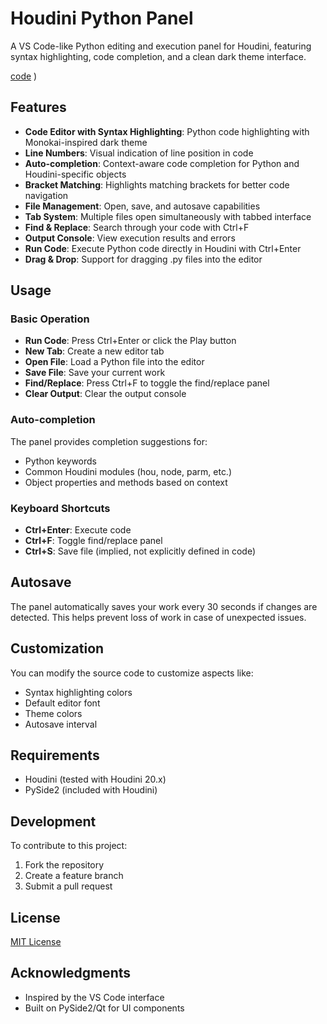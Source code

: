 # Houdini Python Panel

A VS Code-like Python editing and execution panel for Houdini, featuring syntax highlighting, code completion, and a clean dark theme interface.

[code](https://github.com/user-attachments/assets/90b7f907-da37-4e7b-95d4-0e953a7b7323)
)




## Features

- **Code Editor with Syntax Highlighting**: Python code highlighting with Monokai-inspired dark theme
- **Line Numbers**: Visual indication of line position in code
- **Auto-completion**: Context-aware code completion for Python and Houdini-specific objects
- **Bracket Matching**: Highlights matching brackets for better code navigation
- **File Management**: Open, save, and autosave capabilities
- **Tab System**: Multiple files open simultaneously with tabbed interface
- **Find & Replace**: Search through your code with Ctrl+F
- **Output Console**: View execution results and errors
- **Run Code**: Execute Python code directly in Houdini with Ctrl+Enter
- **Drag & Drop**: Support for dragging .py files into the editor

## Usage

### Basic Operation

- **Run Code**: Press Ctrl+Enter or click the Play button
- **New Tab**: Create a new editor tab
- **Open File**: Load a Python file into the editor
- **Save File**: Save your current work
- **Find/Replace**: Press Ctrl+F to toggle the find/replace panel
- **Clear Output**: Clear the output console

### Auto-completion

The panel provides completion suggestions for:
- Python keywords
- Common Houdini modules (hou, node, parm, etc.)
- Object properties and methods based on context

### Keyboard Shortcuts

- **Ctrl+Enter**: Execute code
- **Ctrl+F**: Toggle find/replace panel
- **Ctrl+S**: Save file (implied, not explicitly defined in code)

## Autosave

The panel automatically saves your work every 30 seconds if changes are detected. This helps prevent loss of work in case of unexpected issues.

## Customization

You can modify the source code to customize aspects like:
- Syntax highlighting colors
- Default editor font
- Theme colors
- Autosave interval

## Requirements

- Houdini (tested with Houdini 20.x)
- PySide2 (included with Houdini)

## Development

To contribute to this project:

1. Fork the repository
2. Create a feature branch
3. Submit a pull request

## License

[MIT License](LICENSE)

## Acknowledgments

- Inspired by the VS Code interface
- Built on PySide2/Qt for UI components
